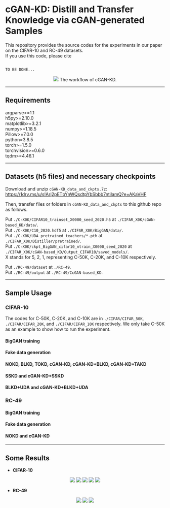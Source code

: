 # cGAN-KD: Distill and Transfer Knowledge via cGAN-generated Samples

This repository provides the source codes for the experiments in our paper on the CIFAR-10 and RC-49 datasets. <br />
If you use this code, please cite
```text

TO BE DONE...

```


<p align="center">
  <img src="images/workflow_cGAN-based_KD.png">
  The workflow of cGAN-KD.
</p>


-------------------------------

## Requirements
argparse>=1.1 <br />
h5py>=2.10.0 <br />
matplotlib>=3.2.1 <br />
numpy>=1.18.5 <br />
Pillow>=7.0.0 <br />
python=3.8.5 <br />
torch>=1.5.0 <br />
torchvision>=0.6.0 <br />
tqdm>=4.46.1 <br />



-------------------------------

## Datasets (h5 files) and necessary checkpoints
Download and unzip `cGAN-KD_data_and_ckpts.7z`:  <br />
https://1drv.ms/u/s!Arj2pETbYnWQsdtpYbSbbb7ntilamQ?e=AKaVHF <br />

Then, transfer files or folders in `cGAN-KD_data_and_ckpts` to this github repo as follows.  <br />

Put `./C-X0K/CIFAR10_trainset_X0000_seed_2020.h5` at `./CIFAR_X0K/cGAN-based_KD/data/`. <br />
Put `./C-X0K/C10_2020.hdf5` at `./CIFAR_X0K/BigGAN/data/`. <br />
Put `./C-X0K/UDA_pretrained_teachers/*.pth` at `./CIFAR_X0K/Distiller/pretrained/`. <br />
Put `./C-X0K/ckpt_BigGAN_cifar10_ntrain_X0000_seed_2020` at `./CIFAR_X0K/cGAN-based_KD/Output_CIFAR10/saved_models/`. <br />
X stands for 5, 2, 1, representing C-50K, C-20K, and C-10K respectively. <br />

Put `./RC-49/dataset` at `./RC-49`. <br />
Put `./RC-49/output` at `./RC-49/CcGAN-based_KD`. <br />

-------------------------------
## Sample Usage
### CIFAR-10
The codes for C-50K, C-20K, and C-10K are in `./CIFAR/CIFAR_50K`, `./CIFAR/CIFAR_20K`, and `./CIFAR/CIFAR_10K` respectively. We only take C-50K as an example to show how to run the experiment.

#### BigGAN training


#### Fake data generation


#### NOKD, BLKD, TOKD, cGAN-KD, cGAN-KD+BLKD, cGAN-KD+TAKD


#### SSKD and cGAN-KD+SSKD


#### BLKD+UDA and cGAN-KD+BLKD+UDA


### RC-49

#### BigGAN training


#### Fake data generation


#### NOKD and cGAN-KD


-------------------------------
## Some Results
* **CIFAR-10**
<p align="center">
  <img src="images/cifar10_main_results.png">
  <img src="images/cifar10_main_SSKD.png">
  <img src="images/cifar10_main_UDA.png">
  <img src="images/cifar_ablation_effect_of_components_VGG11.png">
  <img src="images/cifar_ablation_error_vs_nfake.png">
</p>

* **RC-49**
<p align="center">
  <img src="images/rc49_main_results.png">
  <img src="images/rc49_ablation_effect_of_components_ShuffleNet.png">
  <img src="images/rc49_ablation_error_vs_nfake.png">
</p>
